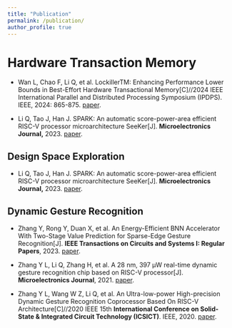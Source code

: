 ```yaml
---
title: "Publication"
permalink: /publication/
author_profile: true
---
```


# Hardware Transaction Memory

- Wan L, Chao F, Li Q, et al. LockillerTM: Enhancing Performance Lower Bounds in Best-Effort Hardware Transactional Memory[C]//2024 IEEE International Parallel and Distributed Processing Symposium (IPDPS). IEEE, 2024: 865-875. [paper](http://Leon924.github.io/files/IPDPS2024-LockillerTM.pdf).

- Li Q, Tao J, Han J. SPARK: An automatic score-power-area efficient RISC-V processor microarchitecture SeeKer[J]. **Microelectronics Journal,** 2023. [paper](http://Leon924.github.io/files/SPARK.pdf).


## Design Space Exploration

- Li Q, Tao J, Han J. SPARK: An automatic score-power-area efficient RISC-V processor microarchitecture SeeKer[J]. **Microelectronics Journal,** 2023. [paper](http://Leon924.github.io/files/SPARK.pdf).


## Dynamic Gesture Recognition

- Zhang Y, Rong Y, Duan X, et al. An Energy-Efficient BNN Accelerator With Two-Stage Value Prediction for Sparse-Edge Gesture Recognition[J]. **IEEE Transactions on Circuits and Systems I: Regular Papers**, 2023. [paper](http://Leon924.github.io/files/TCAS1-BNNchip.pdf).

- Zhang Y L, Li Q, Zhang H, et al. A 28 nm, 397 μW real-time dynamic gesture recognition chip based on RISC-V processor[J]. **Microelectronics Journal**, 2021. [paper](http://Leon924.github.io/files/DGRCHIP.pdf).

- Zhang Y L, Wang W Z, Li Q, et al. An Ultra-low-power High-precision Dynamic Gesture Recognition Coprocessor Based On RISC-V Architecture[C]//2020 IEEE 15th **International Conference on Solid-State & Integrated Circuit Technology (ICSICT)**. IEEE, 2020. [paper](http://Leon924.github.io/files/dgr-icsict.pdf).
